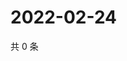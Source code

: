 # 2022-02-24

共 0 条

<!-- BEGIN WEIBO -->
<!-- 最后更新时间 Thu Feb 24 2022 06:00:50 GMT+0800 (China Standard Time) -->

<!-- END WEIBO -->
